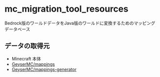 # mc_migration_tool_resources

Bedrock版のワールドデータをJava版のワールドに変換するためのマッピングデータベース

## データの取得元

- Minecraft 本体
- [GeyserMC/mappings](https://github.com/GeyserMC/mappings)
- [GeyserMC/mappings-generator](https://github.com/GeyserMC/mappings-generator)
